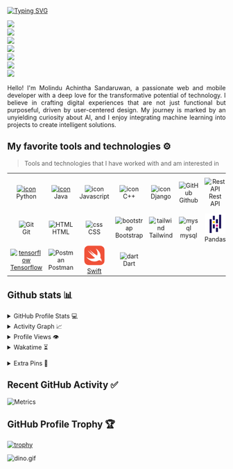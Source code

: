 <a href="https://git.io/typing-svg"><img src="https://readme-typing-svg.demolab.com?font=Fira+Code&weight=500&size=36&duration=6200&pause=1400&width=580&height=60&lines=Hey+there%2C+Molindu+here..." alt="Typing SVG" /></a><br/>
<div style="display:grid; grid-template-columns: repeat(auto-fill, minmax(200px, 1fr)); justify-items:start">
 <a href="https://www.instagram.com/rzashakeri/">
<img src="https://img.shields.io/badge/Instagram-%23E4405F.svg?style=for-the-badge&logo=Instagram&logoColor=white">
</a>
 &nbsp;&nbsp;&nbsp;&nbsp;&nbsp;&nbsp;&nbsp;&nbsp;
<a href="https://stackoverflow.com/users/22172330/sandaruwan-w-g-m-a">
<img src="https://img.shields.io/badge/stackoverflow-F47F24?style=for-the-badge&logo=stackoverflow&logoColor=white">
</a>
&nbsp;&nbsp;&nbsp;&nbsp;&nbsp;&nbsp;&nbsp;&nbsp;
<a href="https://twitter.com/SandaruwanWGMA/">
<img src="https://img.shields.io/badge/Twitter-%231DA1F2.svg?style=for-the-badge&logo=Twitter&logoColor=white">
</a>
&nbsp;&nbsp;&nbsp;&nbsp;&nbsp;&nbsp;&nbsp;&nbsp;
<a href="https://www.linkedin.com/in/molindu-achintha/">
<img src="https://img.shields.io/badge/Linkedin-%231DA1F2.svg?style=for-the-badge&logo=Linkedin&logoColor=white">
</a>
&nbsp;&nbsp;&nbsp;&nbsp;&nbsp;&nbsp;&nbsp;&nbsp;
<a href="https://web.telegram.org/k/">
<img src="https://img.shields.io/badge/telegram-2CA5E0?style=for-the-badge&logo=telegram&logoColor=white">
</a>
&nbsp;&nbsp;&nbsp;&nbsp;&nbsp;&nbsp;&nbsp;&nbsp;
<a href="https://medium.com/@molinduachintha24">
<img src="https://img.shields.io/badge/medium-000000?style=for-the-badge&logo=medium&logoColor=white">
</a>
&nbsp;&nbsp;&nbsp;&nbsp;&nbsp;&nbsp;&nbsp;&nbsp;
<a href="https://wa.me/+94783030932">
<img src="https://img.shields.io/badge/whatsapp-25d366?style=for-the-badge&logo=whatsapp&logoColor=white">
</a>
</div>

</div>
<p></p>
<p align="justify">
Hello! I'm Molindu Achintha Sandaruwan, a passionate web and mobile developer with a deep love for the transformative potential of technology. I believe in crafting digital experiences that are not just functional but purposeful, driven by user-centered design. My journey is marked by an unyielding curiosity about AI, and I enjoy integrating machine learning into projects to create intelligent solutions.

</p>

## My favorite tools and technologies ⚙️

> Tools and technologies that I have worked with and am interested in

<table>
    <td align="center" width="96">
      <a href="#macropower-tech">
        <img src="https://techstack-generator.vercel.app/python-icon.svg" alt="icon" width="65" height="65" />
      </a>
      <br>Python
    </td>
    <td align="center" width="96">
      <a href="#macropower-tech">
        <img src="https://techstack-generator.vercel.app/java-icon.svg" alt="icon" width="65" height="65" />
      </a>
      <br>Java
    </td>
    <td align="center" width="96">
        <img src="https://techstack-generator.vercel.app/js-icon.svg" alt="icon" width="65" height="65" />
      <br>Javascript
    </td>
    <td align="center" width="96">
        <img src="https://techstack-generator.vercel.app/cpp-icon.svg" alt="icon" width="65" height="65" />
      <br>C++
    </td>
       <td align="center" width="96">
        <img src="https://techstack-generator.vercel.app/django-icon.svg" alt="icon" width="65" height="65" />
      <br>Django
    </td>
       <td align="center" width="96">
        <img src="https://techstack-generator.vercel.app/github-icon.svg" width="65" height="65" alt="GitHub" />
      <br>Github
    </td>
          <td align="center" width="96">
        <img src="https://techstack-generator.vercel.app/restapi-icon.svg" width="65" height="65" alt="Rest API" />
      <br>Rest API
    </td>
          <td align="center" width="96">
        <img src="https://techstack-generator.vercel.app/react-icon.svg" width="65" height="65" alt="Rest API" />
      <br>React
    </td>
    <td align="center" width="96">
<a href="https://reactjs.org/" target="_blank" rel="noreferrer"> <img src="https://raw.githubusercontent.com/devicons/devicon/master/icons/react/react-original-wordmark.svg" alt="react" width="65" height="65"/> </a>       <br>React
    </td>
  </tr>
  <tr>
    <td align="center" width="96">
        <img src="https://skillicons.dev/icons?i=git" width="48" height="48" alt="Git" />
      <br>Git
    </td>
    <td align="center"  width="96">
        <img src="https://skillicons.dev/icons?i=html" width="48" height="48" alt="HTML" />
      <br>HTML
    </td>
    <td align="center" width="96">
        <img src="https://skillicons.dev/icons?i=css" width="48" height="48" alt="css" />
      <br>CSS
    </td>
    <td align="center"  width="96">
        <img src="https://skillicons.dev/icons?i=bootstrap" width="48" height="48" alt="bootstrap" />
      <br>Bootstrap
    </td>
    <td align="center" width="96">
        <img src="https://skillicons.dev/icons?i=tailwind" width="48" height="48" alt="tailwind" />
      <br>Tailwind
    </td>
        <td align="center" width="96">
        <img src="https://skillicons.dev/icons?i=mysql" width="48" height="48" alt="mysql" />
      <br>mysql
    </td>
        <td align="center" width="96">
        <a href="https://pandas.pydata.org/" target="_blank" rel="noreferrer"> <img src="https://raw.githubusercontent.com/devicons/devicon/2ae2a900d2f041da66e950e4d48052658d850630/icons/pandas/pandas-original.svg" alt="pandas" width="48" height="48"/> </a>
      <br>Pandas
    </td>
            <td align="center" width="96">
<a href="https://scikit-learn.org/" target="_blank" rel="noreferrer"> <img src="https://upload.wikimedia.org/wikipedia/commons/0/05/Scikit_learn_logo_small.svg" alt="scikit_learn" width="48" height="48"/> </a>      <br>SK learrn
    </td>
    <td align="center" width="96">
<a href="https://seaborn.pydata.org/" target="_blank" rel="noreferrer"> <img src="https://seaborn.pydata.org/_images/logo-mark-lightbg.svg" alt="seaborn" width="48" height="48"/> </a>      <br>Seaborn
    </td>
  </tr>
   <tr>
    <td align="center" width="96">
<a href="https://www.tensorflow.org" target="_blank" rel="noreferrer"> <img src="https://www.vectorlogo.zone/logos/tensorflow/tensorflow-icon.svg" alt="tensorflow" width="48" height="48"/>      <br>Tensorflow
    </td>
        <td align="center" width="96">
        <img src="https://skillicons.dev/icons?i=postman" width="48" height="48" alt="Postman" />
      <br>Postman
    </td>
            <td align="center" width="96">
 <a href="https://developer.apple.com/swift/" target="_blank" rel="noreferrer"> <img src="https://raw.githubusercontent.com/devicons/devicon/master/icons/swift/swift-original.svg" alt="swift" width="48" height="48"/>      <br>Swift
    </td>
    <td align="center" width="96">
        <img src="https://skillicons.dev/icons?i=dart" width="48" height="48" alt="dart" />
      <br>Dart
    </td>
  </tr>
 <tr>
 </tr>
</table>

## Github stats 📊

<details>
  <summary>GitHub Profile Stats 💻</summary>
  <br/>
    <a href="https://github.com/anuraghazra/github-readme-stats"><img alt="molindu's's Github Stats" src="https://github-readme-stats.vercel.app/api/?username=sandaruwanWGMA&show_icons=true&count_private=true&theme=default&hide_border=true&bg_color=fff&title_color=00E676&icon_color=00E676" height="192px"/></a>
  <a href="https://github.com/sandaruwanWGMA/github-readme-stats"><img alt="rzashakeri's Top Languages" src="https://github-readme-stats.vercel.app/api/top-langs/?username=sandaruwanWGMA&langs_count=8&layout=compact&theme=default&hide_border=true&bg_color=fff&title_color=000&icon_color=000&hide=Jupyter%20Notebook" height="192px"/></a>
  <br/>
</details>

<details>
  <summary>Activity Graph 📈</summary>
  <br/>

[![Ashutosh's github activity graph](https://github-readme-activity-graph.vercel.app/graph?username=sandaruwanWGMA&bg_color=ffffff&color=000000&line=04e61b&point=403d3d&area=true&hide_border=true)](https://github.com/ashutosh00710/github-readme-activity-graph)

</details>

<details>
  <summary>Profile Views 👁️</summary>
  <br/>
  <img src="https://komarev.com/ghpvc/?username=sandaruwanWGMA&label=PROFILE+VIEWS&style=for-the-badge&color=brightgreen">

</details>

<details>
  <summary>Wakatime ⏳</summary>
  <br/>
 <img src="https://github-readme-stats-git-masterrstaa-rickstaa.vercel.app/api/top-langs/?username=sandaruwanWGMA
"/>
  <br/>
  <br/>

<img src="https://wakatime.com/share/@849508a1-2125-40c2-b6c3-5f7be9d5bdcc/eead5c37-c1f9-4c86-b397-41673e4cd61d.png" /></details>

<details>
  <summary>Extra Pins 📌</summary>
  <br/>
  <a href="https://github.com/rzashakeri/Lorem-Farsi">
  <img align="center" src="https://github-readme-stats.vercel.app/api/pin/?username=rzashakeri&repo=Lorem-Farsi&theme=default" />
</a>
  <br/>
  <br/>
 
   <a href="https://github.com/tailwarden/komiser">
  <img align="center" src="https://github-readme-stats.vercel.app/api/pin/?username=tailwarden&repo=komiser&theme=default" />
</a>
  <br/>
  <br/>
 
</details>

## Recent GitHub Activity ✅

![Metrics](https://metrics.lecoq.io/sandaruwanWGMA?template=classic&base.header=0&base.activity=0&base.community=0&base.repositories=0&base.metadata=0&activity=1&base=header%2C%20activity%2C%20community%2C%20repositories%2C%20metadata&base.indepth=false&base.hireable=false&base.skip=false&activity=false&activity.limit=5&activity.load=300&activity.days=14&activity.visibility=all&activity.timestamps=true&activity.filter=all&config.timezone=Asia%2FTehran)

## GitHub Profile Trophy 🏆

[![trophy](https://github-profile-trophy.vercel.app/?username=sandaruwanWGMA&row=1&margin-w=40)](https://github.com/ryo-ma/github-profile-trophy)

<img data-target="animated-image.replacedImage" alt="dino.gif" class="AnimatedImagePlayer-animatedImage" src="https://github.com/saadeghi/saadeghi/raw/master/dino.gif" style="display: block; opacity: 1;">




